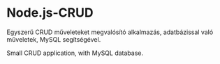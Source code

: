# Node.js-CRUD

Egyszerű CRUD műveleteket megvalósító alkalmazás, adatbázissal való műveletek, MySQL segítségével.

Small CRUD application, with MySQL database.
